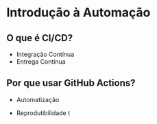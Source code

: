 # Introdução à Automação
## O que é CI/CD?
- Integração Contínua
- Entrega Contínua

## Por que usar GitHub Actions?
- Automatização

- Reprodutibilidade t

